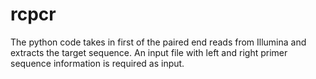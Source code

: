 # rcpcr

The python code takes in first of the paired end reads from Illumina and extracts the target sequence. An input file with left and right primer sequence information is required as input. 
